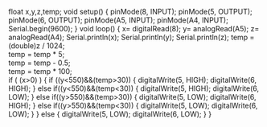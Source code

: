 float x,y,z,temp;
void setup()
{
  pinMode(8, INPUT);
  pinMode(5, OUTPUT);
  pinMode(6, OUTPUT);
  pinMode(A5, INPUT); 
  pinMode(A4, INPUT);
Serial.begin(9600);
}
void loop()
{
  x= digitalRead(8);
  y= analogRead(A5);
  z= analogRead(A4);
  Serial.println(x);
  Serial.println(y);
  Serial.println(z);
  temp = (double)z / 1024;       
  temp = temp * 5;                 
  temp = temp - 0.5;               
  temp = temp * 100;               
  if ( (x>0) )
  {
    if ((y<550)&&(temp>30))
    {
      digitalWrite(5, HIGH);
      digitalWrite(6, HIGH);
    }
    else if((y<550)&&(temp<30))
    {
      digitalWrite(5, HIGH);
      digitalWrite(6, LOW);
    }
    else if((y>550)&&(temp>30))
    {
      digitalWrite(5, LOW);
      digitalWrite(6, HIGH);
    }
    else if((y>550)&&(temp<30))
    {
      digitalWrite(5, LOW);
      digitalWrite(6, LOW);
    }
  }
  else
  {
    digitalWrite(5, LOW);
    digitalWrite(6, LOW);
  }
}

